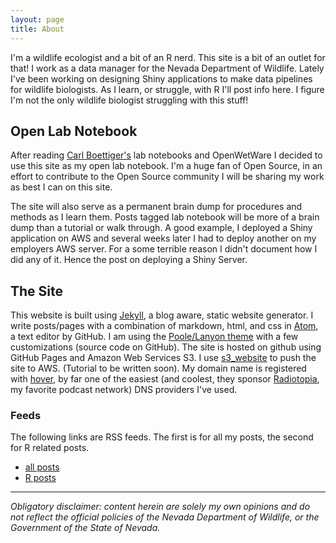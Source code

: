 ```yaml
---
layout: page
title: About
---
```


I'm a wildlife ecologist and a bit of an R nerd. This site is a bit of an outlet for that! I work as a data manager for the Nevada Department of Wildlife. Lately I've been working on designing Shiny applications to make data pipelines for wildlife biologists. As I learn, or struggle, with R I'll post info here. I figure I'm not the only wildlife biologist struggling with this stuff!

## Open Lab Notebook

After reading [Carl Boettiger's](http://www.carlboettiger.info/2012/09/28/Welcome-to-my-lab-notebook.html) lab notebooks and OpenWetWare I decided to use this site as my open lab notebook. I'm a huge fan of Open Source, in an effort to contribute to the Open Source community I will be sharing my work as best I can on this site.

The site will also serve as a permanent brain dump for procedures and methods as I learn them. Posts tagged lab notebook will be more of a brain dump than a tutorial or walk through. A good example, I deployed a Shiny application on AWS and several weeks later I had to deploy another on my employers AWS server. For a some terrible reason I didn't document how I did any of it. Hence the post on deploying a Shiny Server.

## The Site

This website is built using [Jekyll](https://jekyllrb.com/docs/home/), a blog aware, static website generator. I write posts/pages with a combination of markdown, html, and css in [Atom](https://atom.io/), a text editor by GitHub. I am using the [Poole/Lanyon theme](https://github.com/poole/lanyon) with a few customizations (source code on GitHub). The site is hosted on github using GitHub Pages and Amazon Web Services S3. I use [s3_website](https://github.com/laurilehmijoki/s3_website) to push the site to AWS. (Tutorial to be written soon). My domain name is registered with [hover](https://hover.com/BaFZAVz0), by far one of the easiest (and coolest, they sponsor [Radiotopia](https://www.radiotopia.fm/), my favorite podcast network) DNS providers I've used.

### Feeds

The following links are RSS feeds. The first is for all my posts, the second for R related posts.

* [all posts](../atom.xml)
* [R posts](../feed.r.xml)

---

*Obligatory disclaimer: content herein are solely my own opinions and do not reflect the official policies of the Nevada Department of Wildlife, or the Government of the State of Nevada.*
